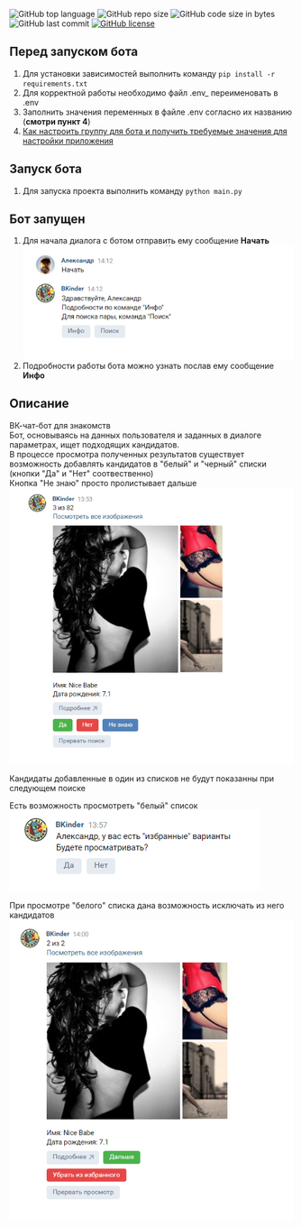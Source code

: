 ![GitHub top language](https://img.shields.io/github/languages/top/alfa-prime/simple-vk-chat-bot)
![GitHub repo size](https://img.shields.io/github/repo-size/alfa-prime/simple-vk-chat-bot)
![GitHub code size in bytes](https://img.shields.io/github/languages/code-size/alfa-prime/simple-vk-chat-bot)
![GitHub last commit](https://img.shields.io/github/last-commit/alfa-prime/simple-vk-chat-bot)
[![GitHub license](https://img.shields.io/github/license/Naereen/StrapDown.js.svg)](https://github.com/Naereen/StrapDown.js/blob/master/LICENSE)

## Перед запуском бота
1. Для установки зависимостей выполнить команду `pip install -r requirements.txt`
2. Для корректной работы необходимо файл .env_ переименовать в .env
3. Заполнить значения переменных в файле .env согласно их названию (**смотри пункт 4**)
4. [Как настроить группу для бота и получить требуемые значения для настройки приложения](documentation/get_and_set_values.MD)

## Запуск бота
1. Для запуска проекта выполнить команду `python main.py`

## Бот запущен
1. Для начала диалога с ботом отправить ему сообщение **Начать**  
![](documentation/img/bot_start.png)
2. Подробности работы бота можно узнать послав ему сообщение **Инфо**

## Описание
ВК-чат-бот для знакомств  
Бот, основываясь на данных пользователя и заданных в диалоге параметрах, ищет подходящих кандидатов.  
В процессе просмотра полученных результатов существует возможность добавлять кандидатов в "белый" и "черный"
списки (кнопки "Да" и "Нет" соотвественно)  
Кнопка "Не знаю" просто пролистывает дальше  
![](documentation/img/bot_search.png)   

Кандидаты добавленные в один из списков не будут показанны при следующем поиске  

Есть возможность просмотреть "белый" список  
![](documentation/img/bot_white_list.png)    

При просмотре "белого" списка дана возможность исключать из него кандидатов  
![](documentation/img/bot_remove_wl.png)  
